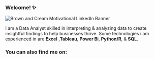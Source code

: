 ### Welcome! ✨

![Brown and Cream Motivational LinkedIn Banner](https://user-images.githubusercontent.com/92557120/149634482-9a814d30-772b-491a-9f0f-3eb927f1fea8.png)


I am a Data Analyst skilled in interpreting & analyzing data to create insightful findings to help businesses thrive. Some technologies i am experienced in are **Excel** ,**Tableau**, **Power Bi**, **Python/R**, & **SQL**.


### You can also find me on: 



<!--
**avinjabbar/avinjabbar** is a ✨ _special_ ✨ repository because its `README.md` (this file) appears on your GitHub profile.

Here are some ideas to get you started:

- 🔭 I’m currently working on ...
- 🌱 I’m currently learning ...
- 👯 I’m looking to collaborate on ...
- 🤔 I’m looking for help with ...
- 💬 Ask me about ...
- 📫 How to reach me: ...
- 😄 Pronouns: ...
- ⚡ Fun fact: ...
-->
